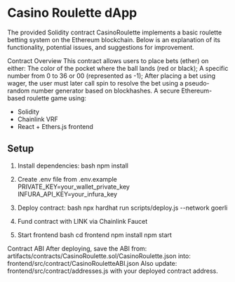 # Casino Roulette dApp

The provided Solidity contract CasinoRoulette implements a basic roulette betting system on the Ethereum blockchain. Below is an explanation of its functionality, potential issues, and suggestions for improvement.

Contract Overview
This contract allows users to place bets (ether) on either:
The color of the pocket where the ball lands (red or black);
A specific number from 0 to 36 or 00 (represented as -1);
After placing a bet using wager, the user must later call spin to resolve the bet using a pseudo-random number generator based on blockhashes.
A secure Ethereum-based roulette game using:
- Solidity
- Chainlink VRF
- React + Ethers.js frontend

## Setup

1. Install dependencies:
bash
npm install

2. Create .env file from .env.example
PRIVATE_KEY=your_wallet_private_key
INFURA_API_KEY=your_infura_key

3. Deploy contract:
bash
npx hardhat run scripts/deploy.js --network goerli

4. Fund contract with LINK via Chainlink Faucet

5. Start frontend
bash
cd frontend
npm install
npm start

Contract ABI
After deploying, save the ABI from:
artifacts/contracts/CasinoRoulette.sol/CasinoRoulette.json
into:
frontend/src/contract/CasinoRouletteABI.json
Also update:
frontend/src/contract/addresses.js
with your deployed contract address.
